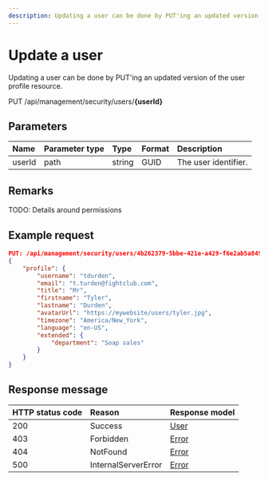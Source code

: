```yaml
---
description: Updating a user can be done by PUT'ing an updated version of the user profile resource. 
---
```


# Update a user

Updating a user can be done by PUT'ing an updated version of the user profile resource. 

<span class="label label--put">PUT</span> /api/management/security/users/**{userId}**

## Parameters

| Name   | Parameter type | Type   | Format | Description          |
|:-------|:---------------|:-------|:-------|:---------------------|
| userId | path           | string | GUID   | The user identifier. |

## Remarks

TODO: Details around permissions

## Example request

```json
PUT: /api/management/security/users/4b262379-5bbe-421e-a429-f6e2ab5a849b
{
    "profile": {
        "username": "tdurden",
        "email": "t.turden@fightclub.com",
        "title": "Mr",
        "firstname": "Tyler",
        "lastname": "Durden",
        "avatarUrl": "https://mywebsite/users/tyler.jpg",
        "timezone": "America/New_York",
        "language": "en-US",
        "extended": {
            "department": "Soap sales"
        }
    }
}
```

## Response message

| HTTP status code | Reason              | Response model                   |
|:-----------------|:--------------------|:---------------------------------|
| 200              | Success             | [User](/model/user.md)           |
| 403              | Forbidden           | [Error](/key-concepts/errors.md) |
| 404              | NotFound            | [Error](/key-concepts/errors.md) |
| 500              | InternalServerError | [Error](/key-concepts/errors.md) |